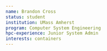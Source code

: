 ```yaml
---
name: Brandon Cross
status: student
institution: UMass Amherst
program: Computer System Engineering
hpc-experience: Junior System Admin
interests: containers
---
```


